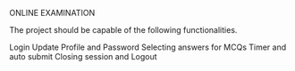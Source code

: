 ONLINE EXAMINATION


The project should be capable of the following functionalities.

Login
Update Profile and Password
Selecting answers for MCQs
Timer and auto submit
Closing session and Logout
